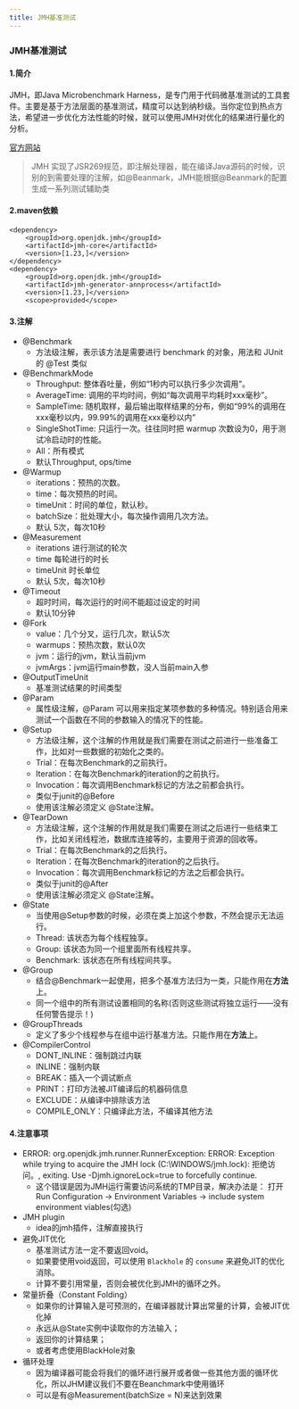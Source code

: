 ```yaml
---
title: JMH基准测试
---
```


### JMH基准测试

#### 1.简介

JMH，即Java Microbenchmark Harness，是专门用于代码微基准测试的工具套件。主要是基于方法层面的基准测试，精度可以达到纳秒级。当你定位到热点方法，希望进一步优化方法性能的时候，就可以使用JMH对优化的结果进行量化的分析。

[官方网站](http://openjdk.java.net/projects/code-tools/jmh/)

> JMH 实现了JSR269规范，即注解处理器，能在编译Java源码的时候，识别的到需要处理的注解，如@Beanmark，JMH能根据@Beanmark的配置生成一系列测试辅助类

#### 2.maven依赖

```
<dependency>
    <groupId>org.openjdk.jmh</groupId>
    <artifactId>jmh-core</artifactId>
    <version>[1.23,]</version>
</dependency>
<dependency>
    <groupId>org.openjdk.jmh</groupId>
    <artifactId>jmh-generator-annprocess</artifactId>
    <version>[1.23,]</version>
    <scope>provided</scope>

```

#### 3.注解

- @Benchmark
  - 方法级注解，表示该方法是需要进行 benchmark 的对象，用法和 JUnit 的 @Test 类似
- @BenchmarkMode
  - Throughput: 整体吞吐量，例如“1秒内可以执行多少次调用”。
  - AverageTime: 调用的平均时间，例如“每次调用平均耗时xxx毫秒”。
  - SampleTime: 随机取样，最后输出取样结果的分布，例如“99%的调用在xxx毫秒以内，99.99%的调用在xxx毫秒以内”
  - SingleShotTime: 只运行一次。往往同时把 warmup 次数设为0，用于测试冷启动时的性能。
  - All：所有模式
  - 默认Throughput, ops/time
- @Warmup
  - iterations：预热的次数。
  - time：每次预热的时间。
  - timeUnit：时间的单位，默认秒。
  - batchSize：批处理大小，每次操作调用几次方法。
  - 默认 5次，每次10秒
- @Measurement
  - iterations 进行测试的轮次
  - time 每轮进行的时长
  - timeUnit 时长单位
  - 默认 5次，每次10秒
- @Timeout
  - 超时时间，每次运行的时间不能超过设定的时间
  - 默认10分钟
- @Fork
  - value：几个分叉，运行几次，默认5次
  - warmups：预热次数，默认0次
  - jvm：运行的jvm，默认当前jvm
  - jvmArgs：jvm运行main参数，没人当前main入参
- @OutputTimeUnit
  - 基准测试结果的时间类型
- @Param
  - 属性级注解，@Param 可以用来指定某项参数的多种情况。特别适合用来测试一个函数在不同的参数输入的情况下的性能。
- @Setup
  - 方法级注解，这个注解的作用就是我们需要在测试之前进行一些准备工作，比如对一些数据的初始化之类的。
  - Trial：在每次Benchmark的之前执行。
  - Iteration：在每次Benchmark的iteration的之前执行。
  - Invocation：每次调用Benchmark标记的方法之前都会执行。
  - 类似于junit的@Before
  - 使用该注解必须定义 @State注解。
- @TearDown
  - 方法级注解，这个注解的作用就是我们需要在测试之后进行一些结束工作，比如关闭线程池，数据库连接等的，主要用于资源的回收等。
  - Trial：在每次Benchmark的之后执行。
  - Iteration：在每次Benchmark的iteration的之后执行。
  - Invocation：每次调用Benchmark标记的方法之后都会执行。
  - 类似于junit的@After
  - 使用该注解必须定义 @State注解。
- @State
  - 当使用@Setup参数的时候，必须在类上加这个参数，不然会提示无法运行。
  - Thread: 该状态为每个线程独享。
  - Group: 该状态为同一个组里面所有线程共享。
  - Benchmark: 该状态在所有线程间共享。
- @Group
  - 结合@Benchmark一起使用，把多个基准方法归为一类，只能作用在**方法**上。
  - 同一个组中的所有测试设置相同的名称(否则这些测试将独立运行——没有任何警告提示！)
- @GroupThreads
  - 定义了多少个线程参与在组中运行基准方法。只能作用在**方法**上。
- @CompilerControl
  - DONT_INLINE：强制跳过内联
  - INLINE：强制内联
  - BREAK：插入一个调试断点
  - PRINT：打印方法被JIT编译后的机器码信息
  - EXCLUDE：从编译中排除该方法
  - COMPILE_ONLY：只编译此方法，不编译其他方法

#### 4.注意事项

- ERROR: org.openjdk.jmh.runner.RunnerException: ERROR: Exception while trying to acquire the JMH lock (C:\WINDOWS/jmh.lock): 拒绝访问。, exiting. Use -Djmh.ignoreLock=true to forcefully continue.
  - 这个错误是因为JMH运行需要访问系统的TMP目录，解决办法是：
    打开Run Configuration -> Environment Variables -> include system environment viables(勾选)
- JMH plugin
  - idea的jmh插件，注解直接执行
- 避免JIT优化
  - 基准测试方法一定不要返回void。
  - 如果要使用void返回，可以使用 `Blackhole` 的 `consume` 来避免JIT的优化消除。
  - 计算不要引用常量，否则会被优化到JMH的循环之外。
- 常量折叠（Constant Folding）
  - 如果你的计算输入是可预测的，在编译器就计算出常量的计算，会被JIT优化掉
  - 永远从@State实例中读取你的方法输入；
  - 返回你的计算结果；
  - 或者考虑使用BlackHole对象
- 循环处理
  - 因为编译器可能会将我们的循环进行展开或者做一些其他方面的循环优化，所以JHM建议我们不要在Beanchmark中使用循环
  - 可以是有@Measurement(batchSize = N)来达到效果

